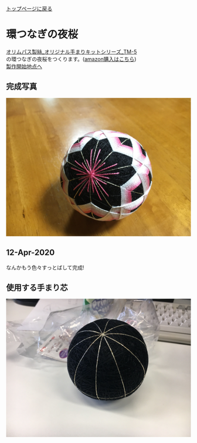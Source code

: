 [トップページに戻る](https://github.com/Masaki-Okuyama/Temari-craft/blob/master/README.md#temari-craft)

# 環つなぎの夜桜
[オリムパス製絲_オリジナル手まりキットシリーズ_TM-5](https://www.olympus-thread.com/lineup/handicraftkit/threadball/threadballkit/4971451625059.html/)  
の環つなぎの夜桜をつくります。([amazon購入はこちら](https://www.amazon.co.jp/%E3%82%AA%E3%83%AA%E3%83%A0%E3%83%91%E3%82%B9%E8%A3%BD%E7%B5%B2-Olympus-Thred-TM-5-%E7%92%B0%E3%81%A4%E3%81%AA%E3%81%8E%E3%81%AE%E5%A4%9C%E6%A1%9C/dp/B005PVQN46))  
[製作開始地点へ](#%E4%BD%BF%E7%94%A8%E3%81%99%E3%82%8B%E6%89%8B%E3%81%BE%E3%82%8A%E8%8A%AF)  


## 完成写真  
![9th_after](https://github.com/Masaki-Okuyama/Temari-craft/blob/images/9th_after.jpg)

## 12-Apr-2020
なんかもう色々すっとばして完成!

## 使用する手まり芯
![9th_before](https://github.com/Masaki-Okuyama/Temari-craft/blob/images/9th_before.jpg)
